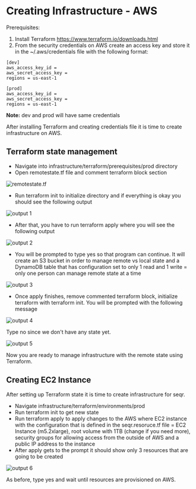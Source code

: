 # Creating Infrastructure - AWS

Prerequisites:

1. Install Terraform https://www.terraform.io/downloads.html 
2. From the security credentials on AWS create an access key and store it in the ~/.aws/credentials file with the following format:

```
[dev]
aws_access_key_id = 
aws_secret_access_key = 
regions = us-east-1

[prod]
aws_access_key_id = 
aws_secret_access_key = 
regions = us-east-1
```

**Note:** dev and prod will have same credentials

After installing Terraform and creating credentials file it is time to create infrastructure on AWS. 

## Terraform state management

- Navigate into infrastructure/terraform/prerequisites/prod directory
- Open remotestate.tf file and comment terraform block section

![remotestate.tf](https://s3.us-west-2.amazonaws.com/secure.notion-static.com/ce0e6973-5015-49f7-a9be-d9b6f34824bf/Untitled.png?X-Amz-Algorithm=AWS4-HMAC-SHA256&X-Amz-Credential=AKIAT73L2G45O3KS52Y5%2F20210523%2Fus-west-2%2Fs3%2Faws4_request&X-Amz-Date=20210523T091402Z&X-Amz-Expires=86400&X-Amz-Signature=7d188144b59b1e65f7656acb06c065c053b390b1f8368148aa6bd2c632c6b687&X-Amz-SignedHeaders=host&response-content-disposition=filename%20%3D%22Untitled.png%22)
- Run terraform init to initialize directory and if everything is okay you should see the following output

![output 1](https://s3.us-west-2.amazonaws.com/secure.notion-static.com/ca981bb1-e8bd-4cc2-b579-500aa1f1a396/Untitled.png?X-Amz-Algorithm=AWS4-HMAC-SHA256&X-Amz-Credential=AKIAT73L2G45O3KS52Y5%2F20210523%2Fus-west-2%2Fs3%2Faws4_request&X-Amz-Date=20210523T091542Z&X-Amz-Expires=86400&X-Amz-Signature=4da850189838af0fed7a3790cb784af2657864265f67d5eafb3bdaa10bf621ba&X-Amz-SignedHeaders=host&response-content-disposition=filename%20%3D%22Untitled.png%22)
- After that, you have to run terraform apply where you will see the following output

![output 2](https://s3.us-west-2.amazonaws.com/secure.notion-static.com/f2b5dfe4-fd07-47ef-ad20-033fb566d7dd/Untitled.png?X-Amz-Algorithm=AWS4-HMAC-SHA256&X-Amz-Credential=AKIAT73L2G45O3KS52Y5%2F20210523%2Fus-west-2%2Fs3%2Faws4_request&X-Amz-Date=20210523T091703Z&X-Amz-Expires=86400&X-Amz-Signature=cf1941950e28ad537005fcacfe6caa03dd9803c87c88bf12bd9599c121605c17&X-Amz-SignedHeaders=host&response-content-disposition=filename%20%3D%22Untitled.png%22)
- You will be prompted to type yes so that program can continue. It will create an S3 bucket in order to manage remote vs local state and a DynamoDB table that has configuration set to only 1 read and 1 write = only one person can manage remote state at a time

![output 3](https://s3.us-west-2.amazonaws.com/secure.notion-static.com/166b430f-bd2f-47e6-85cc-a5d8c2523299/Untitled.png?X-Amz-Algorithm=AWS4-HMAC-SHA256&X-Amz-Credential=AKIAT73L2G45O3KS52Y5%2F20210523%2Fus-west-2%2Fs3%2Faws4_request&X-Amz-Date=20210523T091725Z&X-Amz-Expires=86400&X-Amz-Signature=893b298235efec1e74ba7db8164d698ee6ed61a9ba6a0b2c51ff798a5ef349c1&X-Amz-SignedHeaders=host&response-content-disposition=filename%20%3D%22Untitled.png%22)
- Once apply finishes, remove commented terraform block, initialize terraform with terraform init. You will be prompted with the following message

![output 4](https://s3.us-west-2.amazonaws.com/secure.notion-static.com/98f483a3-9103-4a58-8e8a-6ee024bf653c/Untitled.png?X-Amz-Algorithm=AWS4-HMAC-SHA256&X-Amz-Credential=AKIAT73L2G45O3KS52Y5%2F20210523%2Fus-west-2%2Fs3%2Faws4_request&X-Amz-Date=20210523T091850Z&X-Amz-Expires=86400&X-Amz-Signature=da7fdeab15227c47e243ee3b7d50d9adf50c70d1a113acfa873ac42c474bf5a4&X-Amz-SignedHeaders=host&response-content-disposition=filename%20%3D%22Untitled.png%22)

Type no since we don't have any state yet.

![output 5](https://s3.us-west-2.amazonaws.com/secure.notion-static.com/7f77a534-d1e7-4b7a-b815-d529a375949d/Untitled.png?X-Amz-Algorithm=AWS4-HMAC-SHA256&X-Amz-Credential=AKIAT73L2G45O3KS52Y5%2F20210523%2Fus-west-2%2Fs3%2Faws4_request&X-Amz-Date=20210523T091922Z&X-Amz-Expires=86400&X-Amz-Signature=fdee13bc1c77640c242652e00138ddf034c1d5e3786ddbfbdc636a233df53a5e&X-Amz-SignedHeaders=host&response-content-disposition=filename%20%3D%22Untitled.png%22)

Now you are ready to manage infrastructure with the remote state using Terraform.

## Creating EC2 Instance

After setting up Terraform state it is time to create infrastructure for seqr.

- Navigate infrastructure/terraform/environments/prod
- Run terraform init to get new state
- Run terraform apply to apply changes to the AWS where EC2 instance with the configuration that is defined in the seqr.resoruce.tf file = EC2 Instance (m5.2xlarge), root volume with 1TB (change if you need more), security groups for allowing access from the outside of AWS and a public IP address to the instance
- After apply gets to the prompt it should show only 3 resources that are going to be created

![output 6](https://s3.us-west-2.amazonaws.com/secure.notion-static.com/88cbd739-c30a-4a70-ab65-94043a31dd38/Untitled.png?X-Amz-Algorithm=AWS4-HMAC-SHA256&X-Amz-Credential=AKIAT73L2G45O3KS52Y5%2F20210523%2Fus-west-2%2Fs3%2Faws4_request&X-Amz-Date=20210523T092124Z&X-Amz-Expires=86400&X-Amz-Signature=d38b00aa717939381d63ed88a0ab8179a0f20891db3fe8803069e5142523524e&X-Amz-SignedHeaders=host&response-content-disposition=filename%20%3D%22Untitled.png%22)

As before, type yes and wait until resources are provisioned on AWS.
